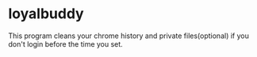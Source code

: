 # loyalbuddy
This program cleans your chrome history and private files(optional) if you don't login before the time you set.
